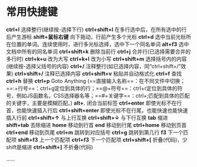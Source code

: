 # 常用快捷键

**ctrl+l** 选择整行(继续按-选择下行)
**ctrl+shift+l** 在多行选中后，在所有选中的行后产生游标
**shift+鼠标右键** 向下拖动，行前产生多个光标
**ctrl+d** 选中当前光标所在位置的单词。连续使用时，进行多光标选择，选中下一个同名单词
**alt+f3** 选中文档中所有的同名单词
**ctrl+shift+k** 删除当前行
**ctrl+j** 合并行(已选择需要合并的多行时)
**ctrl+k+u** 改为大写
**ctrl+k+l** 改为小写
**ctrl+shift+m** 选择括号内的内容(继续按-选择父括号的内容)
**ctrl+/** 注释整行(如已选择内容，同“ctrl+shift+/”效果)
**ctrl+shift+/** 注释已选择内容
**ctrl+shift+v** 粘贴并自动格式化
**ctrl+f** 查找
**ctrl+h** 替换
**ctrl+p** Goto Anything (==直接输入名称==：在不同文件中切换；==:+行号==：ctrl+g定位到具体的行；==@+符号==：ctrl+r定位到具体的符号，例如JS函数名，CSS选择器名等；==#+关键字==：ctrl+;匹配到具体的匹配的关键字，主要是模糊匹配。)
**alt+.** 闭合当前标签
**ctrl+enter** 即使光标不在行首，也能快速插入行后
**ctrl+shift+enter** 即使光标不在行尾，也能快速也能快速插入行前
**ctrl+shift+↑** 与上行互换
**ctrl+shift+↓** 与下行互换
**tab** 缩进
**shift+tab** 去除缩进
**home** 移动到行首
**end** 移动到行尾
**ctrl+home** 移动到页首
**ctrl+end** 移动到页尾
**ctrl+m** 跳转到对应括号
**ctrl+g** 跳转到第几行
**f3** 下一个匹配项
**shift+f3** 上一个匹配项
**ctrl+f3** 下一个匹配项
**ctrl+shift+[** 折叠(代码)，少shift是缩进
**ctrl+shift+]** 不折叠(代码)

……